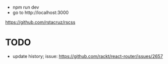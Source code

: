 * npm run dev
* go to http://localhost:3000


https://github.com/rstacruz/rscss


# TODO

* update history; issue: https://github.com/rackt/react-router/issues/2657
